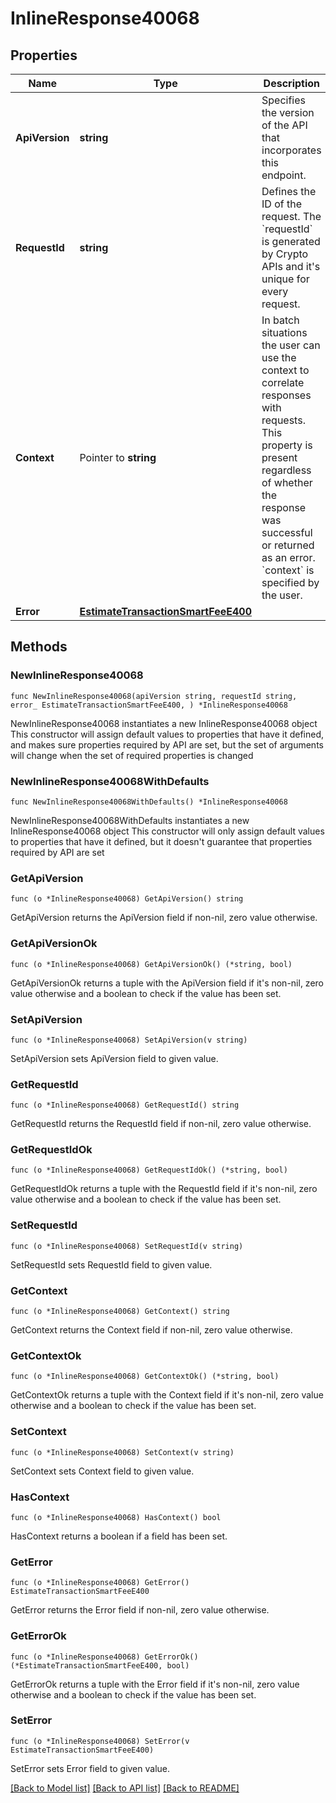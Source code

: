 # InlineResponse40068

## Properties

Name | Type | Description | Notes
------------ | ------------- | ------------- | -------------
**ApiVersion** | **string** | Specifies the version of the API that incorporates this endpoint. | 
**RequestId** | **string** | Defines the ID of the request. The &#x60;requestId&#x60; is generated by Crypto APIs and it&#39;s unique for every request. | 
**Context** | Pointer to **string** | In batch situations the user can use the context to correlate responses with requests. This property is present regardless of whether the response was successful or returned as an error. &#x60;context&#x60; is specified by the user. | [optional] 
**Error** | [**EstimateTransactionSmartFeeE400**](EstimateTransactionSmartFeeE400.md) |  | 

## Methods

### NewInlineResponse40068

`func NewInlineResponse40068(apiVersion string, requestId string, error_ EstimateTransactionSmartFeeE400, ) *InlineResponse40068`

NewInlineResponse40068 instantiates a new InlineResponse40068 object
This constructor will assign default values to properties that have it defined,
and makes sure properties required by API are set, but the set of arguments
will change when the set of required properties is changed

### NewInlineResponse40068WithDefaults

`func NewInlineResponse40068WithDefaults() *InlineResponse40068`

NewInlineResponse40068WithDefaults instantiates a new InlineResponse40068 object
This constructor will only assign default values to properties that have it defined,
but it doesn't guarantee that properties required by API are set

### GetApiVersion

`func (o *InlineResponse40068) GetApiVersion() string`

GetApiVersion returns the ApiVersion field if non-nil, zero value otherwise.

### GetApiVersionOk

`func (o *InlineResponse40068) GetApiVersionOk() (*string, bool)`

GetApiVersionOk returns a tuple with the ApiVersion field if it's non-nil, zero value otherwise
and a boolean to check if the value has been set.

### SetApiVersion

`func (o *InlineResponse40068) SetApiVersion(v string)`

SetApiVersion sets ApiVersion field to given value.


### GetRequestId

`func (o *InlineResponse40068) GetRequestId() string`

GetRequestId returns the RequestId field if non-nil, zero value otherwise.

### GetRequestIdOk

`func (o *InlineResponse40068) GetRequestIdOk() (*string, bool)`

GetRequestIdOk returns a tuple with the RequestId field if it's non-nil, zero value otherwise
and a boolean to check if the value has been set.

### SetRequestId

`func (o *InlineResponse40068) SetRequestId(v string)`

SetRequestId sets RequestId field to given value.


### GetContext

`func (o *InlineResponse40068) GetContext() string`

GetContext returns the Context field if non-nil, zero value otherwise.

### GetContextOk

`func (o *InlineResponse40068) GetContextOk() (*string, bool)`

GetContextOk returns a tuple with the Context field if it's non-nil, zero value otherwise
and a boolean to check if the value has been set.

### SetContext

`func (o *InlineResponse40068) SetContext(v string)`

SetContext sets Context field to given value.

### HasContext

`func (o *InlineResponse40068) HasContext() bool`

HasContext returns a boolean if a field has been set.

### GetError

`func (o *InlineResponse40068) GetError() EstimateTransactionSmartFeeE400`

GetError returns the Error field if non-nil, zero value otherwise.

### GetErrorOk

`func (o *InlineResponse40068) GetErrorOk() (*EstimateTransactionSmartFeeE400, bool)`

GetErrorOk returns a tuple with the Error field if it's non-nil, zero value otherwise
and a boolean to check if the value has been set.

### SetError

`func (o *InlineResponse40068) SetError(v EstimateTransactionSmartFeeE400)`

SetError sets Error field to given value.



[[Back to Model list]](../README.md#documentation-for-models) [[Back to API list]](../README.md#documentation-for-api-endpoints) [[Back to README]](../README.md)


